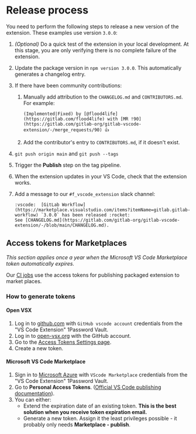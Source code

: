 # Release process

You need to perform the following steps to release a new version of the extension.
These examples use version `3.0.0`:

1. _(Optional)_ Do a quick test of the extension in your local development. At this stage, you
   are only verifying there is no complete failure of the extension.
1. Update the package version in `npm version 3.0.0`. This automatically generates a changelog entry.
1. If there have been community contributions:

   1. Manually add attribution to the `CHANGELOG.md` and `CONTRIBUTORS.md`. For example:

      ```plaintext
      (Implemented|Fixed) by [@flood4life](https://gitlab.com/flood4life) with [MR !90](https://gitlab.com/gitlab-org/gitlab-vscode-extension/-/merge_requests/90) 👍
      ```

   1. Add the contributor's entry to `CONTRIBUTORS.md`, if it doesn't exist.

1. `git push origin main` and `git push --tags`
1. Trigger the **Publish** step on the tag pipeline.
1. When the extension updates in your VS Code, check that the extension works.
1. Add a message to our `#f_vscode_extension` slack channel:

   ```
   :vscode:  [GitLab Workflow](https://marketplace.visualstudio.com/items?itemName=gitlab.gitlab-workflow) `3.0.0` has been released :rocket:
   See [CHANGELOG.md](https://gitlab.com/gitlab-org/gitlab-vscode-extension/-/blob/main/CHANGELOG.md).
   ```

## Access tokens for Marketplaces

_This section applies once a year when the Microsoft VS Code Marketplace token automatically expires._

Our [CI jobs](https://gitlab.com/gitlab-org/gitlab-vscode-extension/blob/e80e5798dbac5944ebaa52dc0dc2cb861509588e/.gitlab-ci.yml#L110-124) use the access tokens for publishing packaged extension to market places.

### How to generate tokens

#### Open VSX

1. Log in to [github.com](https://github.com/) with `GitHub vscode account`
   credentials from the "VS Code Extension" 1Password Vault.
1. Log in to [open-vsx.org](https://open-vsx.org/) with the GitHub account.
1. Go to the [Access Tokens Settings page](https://open-vsx.org/user-settings/tokens).
1. Create a new token.

#### Microsoft VS Code Marketplace

1. Sign in to [Microsoft Azure](https://azure.microsoft.com/) with `VScode Marketplace`
   credentials from the "VS Code Extension" 1Password Vault.
1. Go to **Personal Access Tokens**.
   ([Official VS Code publishing documentation](https://code.visualstudio.com/api/working-with-extensions/publishing-extension#get-a-personal-access-token)).
1. You can either:
   - Extend the expiration date of an existing token. **This is the best solution when you receive token expiration email.**
   - Generate a new token. Assign it the least privileges possible - it probably only
     needs **Marketplace - publish**.
